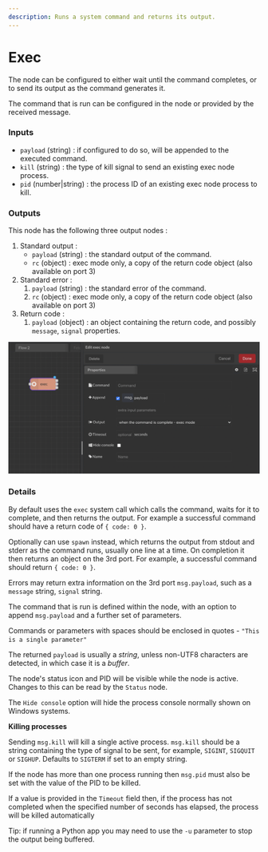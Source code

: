 ```yaml
---
description: Runs a system command and returns its output.
---
```


# Exec

The node can be configured to either wait until the command completes, or to send its output as the command generates it.

The command that is run can be configured in the node or provided by the received message.

### Inputs

* `payload` (string) : if configured to do so, will be appended to the executed command.
* `kill` (string) : the type of kill signal to send an existing exec node process.
* `pid` (number|string) : the process ID of an existing exec node process to kill.

### Outputs

This node has the following three output nodes :

1. Standard output :
   * `payload` (string) : the standard output of the command.
   * `rc` (object) : exec mode only, a copy of the return code object (also available on port 3)
2. Standard error :
   1. `payload` (string) : the standard error of the command.
   2. `rc` (object) : exec mode only, a copy of the return code object (also available on port 3)
3. Return code :
   1. `payload` (object) : an object containing the return code, and possibly `message`, `signal` properties.

![](<../../../.gitbook/assets/image (33).png>)

### Details

By default uses the `exec` system call which calls the command, waits for it to complete, and then returns the output. For example a successful command should have a return code of `{ code: 0 }`.

Optionally can use `spawn` instead, which returns the output from stdout and stderr as the command runs, usually one line at a time. On completion it then returns an object on the 3rd port. For example, a successful command should return `{ code: 0 }`.

Errors may return extra information on the 3rd port `msg.payload`, such as a `message` string, `signal` string.

The command that is run is defined within the node, with an option to append `msg.payload` and a further set of parameters.

Commands or parameters with spaces should be enclosed in quotes - `"This is a single parameter"`

The returned `payload` is usually a _string_, unless non-UTF8 characters are detected, in which case it is a _buffer_.

The node's status icon and PID will be visible while the node is active. Changes to this can be read by the `Status` node.

The `Hide console` option will hide the process console normally shown on Windows systems.

**Killing processes**

Sending `msg.kill` will kill a single active process. `msg.kill` should be a string containing the type of signal to be sent, for example, `SIGINT`, `SIGQUIT` or `SIGHUP`. Defaults to `SIGTERM` if set to an empty string.

If the node has more than one process running then `msg.pid` must also be set with the value of the PID to be killed.

If a value is provided in the `Timeout` field then, if the process has not completed when the specified number of seconds has elapsed, the process will be killed automatically

Tip: if running a Python app you may need to use the `-u` parameter to stop the output being buffered.
